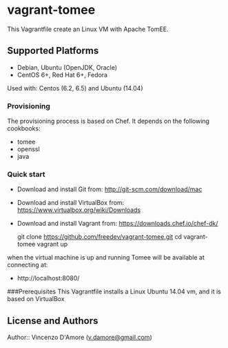 # vagrant-tomee

This Vagrantfile create an Linux VM with Apache TomEE. 

## Supported Platforms

- Debian, Ubuntu (OpenJDK, Oracle)
- CentOS 6+, Red Hat 6+, Fedora

Used with: Centos (6.2, 6.5) and Ubuntu (14.04)

### Provisioning

The provisioning process is based on Chef. It depends on the following cookbooks:

- tomee
- openssl
- java

### Quick start

- Download and install Git from: http://git-scm.com/download/mac <br/>
- Download and install VirtualBox from: https://www.virtualbox.org/wiki/Downloads <br/>
- Download and install Vagrant from: https://downloads.chef.io/chef-dk/ <br/>


    git clone https://github.com/freedev/vagrant-tomee.git
    cd vagrant-tomee
    vagrant up

when the virtual machine is up and running Tomee will be available at connecting at:

- http://localhost:8080/

###Prerequisites
This Vagrantfile installs a Linux Ubuntu 14.04 vm, and it is based on VirtualBox<br>


## License and Authors

Author:: Vincenzo D'Amore (<v.damore@gmail.com>)
